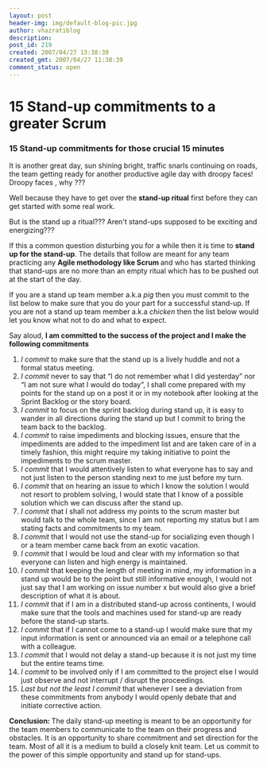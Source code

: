```yaml
---
layout: post
header-img: img/default-blog-pic.jpg
author: vhazratiblog
description: 
post_id: 219
created: 2007/04/27 13:38:39
created_gmt: 2007/04/27 11:38:39
comment_status: open
---
```


# 15 Stand-up commitments to a greater Scrum

<h3>15 Stand-up commitments for those crucial 15 minutes</h3>

<p>It is another great day, sun shining bright, traffic snarls continuing on roads, the team getting ready for another productive agile day with droopy faces! Droopy faces , why ???</p>
<p>Well because they have to get over the <strong>stand-up ritual</strong> first before they can get started with some real work.</p>
<p>But is the stand up a ritual??? Aren't stand-ups supposed to be exciting and energizing???</p>
<p>If this a common question disturbing you for a while then it is time to <strong>stand up for the stand-up</strong>. The details that follow are meant for any team practicing any <strong>Agile methodology like Scrum </strong>and who has started thinking that stand-ups are no more than an empty ritual which has to be pushed out at the start of the day.
<!--more--></p>
<p>If you are a stand up team member a.k.a <em>pig</em> then you must commit to the list below to make sure that you do your part for a successful stand-up. If you are not a stand up team member a.k.a <em>chicken</em> then the list below would let you know what not to do and what to expect.</p>
<p>Say aloud, <strong>I am committed to the success of the project and I make the following commitments</strong></p>
<ol>
<li><em>I commit</em> to make sure that the stand up is a lively huddle and not a formal status meeting.</li>

<li><em>I commit</em> never to say that “I do not remember what I did yesterday” nor “I am not sure what I would do today”, I shall come prepared with my points for the stand up on a post it or in my notebook after looking at the Sprint Backlog or the story board.</li>

<li><em> I commit</em> to focus on the sprint backlog during stand up, it is easy to wander in all directions during the stand up but I commit to bring the team back to the backlog.</li>

<li><em>I commit</em> to raise impediments and blocking issues, ensure that the impediments are added to the impediment list and are taken care of in a timely fashion, this might require my taking initiative to point the impediments to the scrum master.</li>


<li><em>I commit</em> that I would attentively listen to what everyone has to say and not just listen to the person standing next to me just before my turn.</li>

<li><em>I commit </em>that on hearing an issue to which I know the solution I would not resort to problem solving, I would state that I know of a possible solution which we can discuss after the stand up.</li>

<li><em>I commit</em> that I shall not address my points to the scrum master but would talk to the whole team, since I am not reporting my status but I am stating facts and commitments to my team.</li>

<li><em>I commit</em> that I would not use the stand-up for socializing even though I or a team member came back from an exotic vacation.</li>



<li><em>I commit </em>that I would be loud and clear with my information so that everyone can listen and high energy is maintained. </li>

<li><em>I commit</em> that keeping the length of meeting in mind, my information in a stand up would be to the point but still informative enough, I would not just say that I am working on issue number x but would also give a brief description of what it is about.</li>

<li><em>I commit</em> that if I am in a distributed stand-up across continents, I would make sure that the tools and machines used for stand-up are ready before the stand-up starts.</li>

<li><em>I commit</em> that if I cannot come to a stand-up I would make sure that my input information is sent or announced via an email or a telephone call with a colleague.

<li><em> I commit</em> that I would not delay a stand-up because it is not just my time but the entire teams time.</li>


<li><em>I commit</em> to be involved only if I am committed to the project else I would just observe and not interrupt / disrupt the proceedings.</li>

<li><em> Last but not the least I commit</em> that whenever I see a deviation from these commitments from anybody I would openly debate that and initiate corrective action.</li>

</ol>

<p><strong>Conclusion: </strong>The daily stand-up meeting is meant to be an opportunity for the team members to communicate to the team on their progress and obstacles. It is an opportunity to share commitment and set direction for the team. Most of all it is a medium to build a closely knit team. Let us commit to the power of this simple opportunity and stand up for stand-ups.</p>